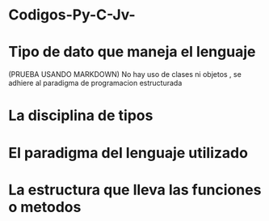 # Codigos-Py-C-Jv-
# Tipo de dato que maneja el lenguaje
(PRUEBA USANDO MARKDOWN)
No hay uso de clases ni objetos , se adhiere al paradigma de programacion 
estructurada
# La disciplina de tipos
# El paradigma del lenguaje utilizado
# La estructura que lleva las funciones o metodos